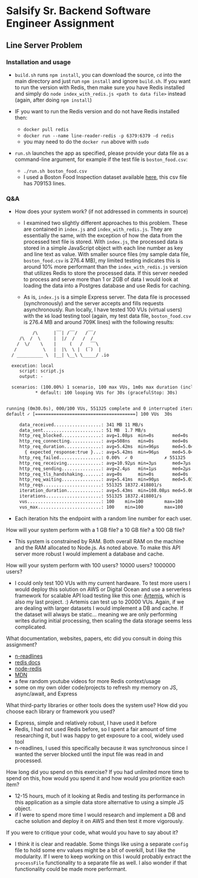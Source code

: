 # Salsify Sr. Backend Software Engineer Assignment

## Line Server Problem

### Installation and usage

- `build.sh` runs `npm install`, you can download the source, `cd` into the main directory and just run `npm install` and ignore `build.sh`. If you want to run the version with Redis, then make sure you have Redis installed and simply do `node index_with_redis.js <path to data file>` instead (again, after doing `npm install`)

- IF you want to run the Redis version and do not have Redis installed then:

  - `docker pull redis`
  - `docker run --name line-reader-redis -p 6379:6379 -d redis`
  - you may need to do the `docker run` above with `sudo`

- `run.sh` launches the app as specified, please provide your data file as a command-line argument, for example if the test file is `boston_food.csv`:
  - `./run.sh boston_food.csv`
  - I used a Boston Food Inspection dataset available [here](https://data.boston.gov/dataset/03693648-2c62-4a2c-a4ec-48de2ee14e18/resource/4582bec6-2b4f-4f9e-bc55-cbaa73117f4c/download/tmplc21byhd.csv), this csv file has 709153 lines.

### Q&A

- How does your system work? (if not addressed in comments in source)

  - I examined two slightly different approaches to this problem. These are contained in `index.js` and `index_with_redis.js`. They are essentially the same, with the exception of how the data from the processed text file is stored. With `index.js`, the processed data is stored in a simple JavaScript object with each line number as key and line text as value. With smaller source files (my sample data file, `boston_food.csv` is 276.4 MB), my limited testing indicates this is around 10% more performant than the `index_with_redis.js` version that utilizes Redis to store the processed data. If this server needed to process and serve more than 1 or 2GB of data I would look at loading the data into a Postgres database and use Redis for caching.

  - As is, `index.js` is a simple Express server. The data file is processed (synchronously) and the server accepts and fills requests asynchronously. Run locally, I have tested 100 VUs (virtual users) with the `k6` load testing tool (again, my test data file, `boston_food.csv` is 276.4 MB and around 709K lines) with the following results:

```txt
          /\      |‾‾| /‾‾/   /‾‾/
     /\  /  \     |  |/  /   /  /
    /  \/    \    |     (   /   ‾‾\
   /          \   |  |\  \ |  (‾)  |
  / __________ \  |__| \__\ \_____/ .io

  execution: local
     script: script.js
     output: -

  scenarios: (100.00%) 1 scenario, 100 max VUs, 1m0s max duration (incl. graceful stop):
           * default: 100 looping VUs for 30s (gracefulStop: 30s)


running (0m30.0s), 000/100 VUs, 551325 complete and 0 interrupted iterations
default ✓ [======================================] 100 VUs  30s

     data_received..................: 341 MB 11 MB/s
     data_sent......................: 51 MB  1.7 MB/s
     http_req_blocked...............: avg=1.08µs  min=0s       med=0s     max=5.09ms  p(90)=1µs    p(95)=1µs
     http_req_connecting............: avg=508ns   min=0s       med=0s     max=3.31ms  p(90)=0s     p(95)=0s
     http_req_duration..............: avg=5.42ms  min=96µs     med=5.04ms max=33.03ms p(90)=7.1ms  p(95)=7.69ms
       { expected_response:true }...: avg=5.42ms  min=96µs     med=5.04ms max=33.03ms p(90)=7.1ms  p(95)=7.69ms
     http_req_failed................: 0.00%  ✓ 0            ✗ 551325
     http_req_receiving.............: avg=10.92µs min=3µs      med=7µs    max=9.58ms  p(90)=11µs   p(95)=13µs
     http_req_sending...............: avg=2.4µs   min=1µs      med=2µs    max=6.73ms  p(90)=3µs    p(95)=3µs
     http_req_tls_handshaking.......: avg=0s      min=0s       med=0s     max=0s      p(90)=0s     p(95)=0s
     http_req_waiting...............: avg=5.41ms  min=90µs     med=5.03ms max=33.02ms p(90)=7.08ms p(95)=7.67ms
     http_reqs......................: 551325 18372.418801/s
     iteration_duration.............: avg=5.43ms  min=108.08µs med=5.06ms max=33.12ms p(90)=7.12ms p(95)=7.71ms
     iterations.....................: 551325 18372.418801/s
     vus............................: 100    min=100        max=100
     vus_max........................: 100    min=100        max=100
```

- Each iteration hits the endpoint with a random line number for each user.

How will your system perform with a 1 GB file? a 10 GB file? a 100 GB file?

- This system is constrained by RAM. Both overall RAM on the machine and the RAM allocated to Node.js. As noted above. To make this API server more robust I would implement a database and cache.

How will your system perform with 100 users? 10000 users? 1000000 users?

- I could only test 100 VUs with my current hardware. To test more users I would deploy this solution on AWS or Digital Ocean and use a serverless framework for scalable API load testing like this one: [Artemis](https://artemis-load-testing.github.io/), which is also my last project. :) Artemis can test up to 20000 VUs. Again, if we are dealing with larger datasets I would implement a DB and cache. If the dataset will always be static... meaning we are only performing writes during initial processing, then scaling the data storage seems less complicated.

What documentation, websites, papers, etc did you consult in doing this assignment?

- [n-readlines](https://www.npmjs.com/package/n-readlines)
- [redis docs](https://redis.io/docs/)
- [node-redis](https://github.com/redis/node-redis)
- [MDN](https://developer.mozilla.org/en-US/)
- a few random youtube videos for more Redis context/usage
- some on my own older code/projects to refresh my memory on JS, async/await, and Express

What third-party libraries or other tools does the system use? How did you choose each library or framework you used?

- Express, simple and relatively robust, I have used it before
- Redis, I had not used Redis before, so I spent a fair amount of time researching it, but I was happy to get exposure to a cool, widely used tool
- n-readlines, I used this specifically because it was synchronous since I wanted the server blocked until the input file was read in and processed.

How long did you spend on this exercise? If you had unlimited more time to spend on this, how would you spend it and how would you prioritize each item?

- 12-15 hours, much of it looking at Redis and testing its performance in this application as a simple data store alternative to using a simple JS object.
- if I were to spend more time I would research and implement a DB and cache solution and deploy it on AWS and then test it more vigorously.

If you were to critique your code, what would you have to say about it?

- I think it is clear and readable. Some things like using a separate `config` file to hold some env values might be a bit of overkill, but I like the modularity. If I were to keep working on this I would probably extract the `processFile` functionality to a separate file as well. I also wonder if that functionality could be made more performant.
